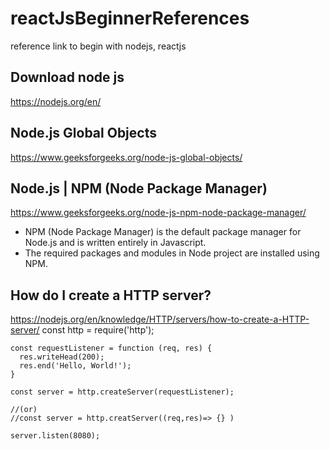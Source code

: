 # reactJsBeginnerReferences
reference link to begin with nodejs, reactjs

## Download node js
https://nodejs.org/en/

## Node.js Global Objects
https://www.geeksforgeeks.org/node-js-global-objects/


## Node.js | NPM (Node Package Manager)
https://www.geeksforgeeks.org/node-js-npm-node-package-manager/

  - NPM (Node Package Manager) is the default package manager for Node.js and is written entirely in Javascript. 
  - The required packages and modules in Node project are installed using NPM.


## How do I create a HTTP server?
https://nodejs.org/en/knowledge/HTTP/servers/how-to-create-a-HTTP-server/
    const http = require('http');

    const requestListener = function (req, res) {
      res.writeHead(200);
      res.end('Hello, World!');
    }

    const server = http.createServer(requestListener);
    
    //(or)
    //const server = http.creatServer((req,res)=> {} )
    
    server.listen(8080);
    
   
    
    
